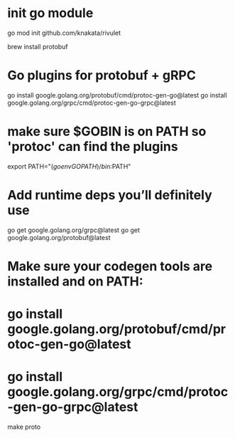 # init go module
go mod init github.com/knakata/rivulet

brew install protobuf

# Go plugins for protobuf + gRPC
go install google.golang.org/protobuf/cmd/protoc-gen-go@latest
go install google.golang.org/grpc/cmd/protoc-gen-go-grpc@latest

# make sure $GOBIN is on PATH so 'protoc' can find the plugins
export PATH="$(go env GOPATH)/bin:$PATH"

# Add runtime deps you’ll definitely use
go get google.golang.org/grpc@latest
go get google.golang.org/protobuf@latest

# Make sure your codegen tools are installed and on PATH:
# go install google.golang.org/protobuf/cmd/protoc-gen-go@latest
# go install google.golang.org/grpc/cmd/protoc-gen-go-grpc@latest

make proto
